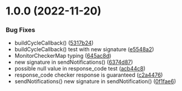 # 1.0.0 (2022-11-20)


### Bug Fixes

* buildCycleCallback() ([5317b24](https://github.com/marius321967/web-monitor/commit/5317b249c85f6f1454c030bc743b781f59273dd2))
* buildCycleCallback() test with new signature ([e5548a2](https://github.com/marius321967/web-monitor/commit/e5548a257cb8e2751335164db866e03526fabfbc))
* MonitorCheckerMap typing ([645ac8d](https://github.com/marius321967/web-monitor/commit/645ac8d667afe37170ed793c431820b536beca77))
* new signature in sendNotifications() ([6374d87](https://github.com/marius321967/web-monitor/commit/6374d87341cd35ae32e625a0bf1e4d130578452b))
* possible null value in response_code test ([acb44c8](https://github.com/marius321967/web-monitor/commit/acb44c89f32fff06cb89465cfe278a8ef732671b))
* response_code checker response is guaranteed ([c2a4476](https://github.com/marius321967/web-monitor/commit/c2a447689df4c742f3e29431a2bebcde32081eaf))
* sendNotifications() new signature in sendNotification() ([0f1fae6](https://github.com/marius321967/web-monitor/commit/0f1fae621beee1cab1bd5d97274b36307243430a))
